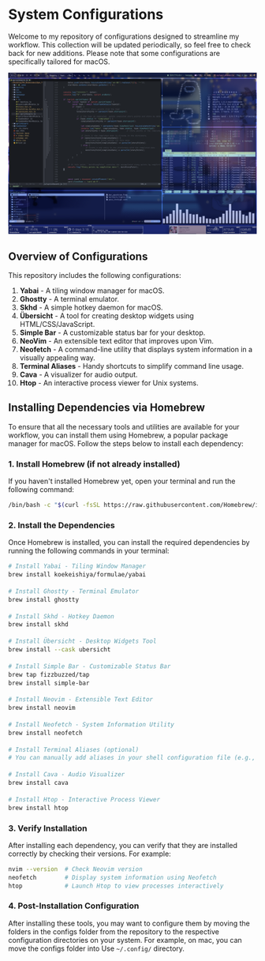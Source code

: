 # System Configurations

Welcome to my repository of configurations designed to streamline my workflow. This collection will be updated periodically, so feel free to check back for new additions. Please note that some configurations are specifically tailored for macOS.

![alt text](/media/thumb.png)

## Overview of Configurations

This repository includes the following configurations:

1. **Yabai** - A tiling window manager for macOS.
2. **Ghostty** - A terminal emulator.
3. **Skhd** - A simple hotkey daemon for macOS.
4. **Übersicht** - A tool for creating desktop widgets using HTML/CSS/JavaScript.
5. **Simple Bar** - A customizable status bar for your desktop.
6. **NeoVim** - An extensible text editor that improves upon Vim.
7. **Neofetch** - A command-line utility that displays system information in a visually appealing way.
8. **Terminal Aliases** - Handy shortcuts to simplify command line usage.
9. **Cava** - A visualizer for audio output.
10. **Htop** - An interactive process viewer for Unix systems.

## Installing Dependencies via Homebrew

To ensure that all the necessary tools and utilities are available for your workflow, you can install them using Homebrew, a popular package manager for macOS. Follow the steps below to install each dependency:

### 1. Install Homebrew (if not already installed)
If you haven't installed Homebrew yet, open your terminal and run the following command:

```bash
/bin/bash -c "$(curl -fsSL https://raw.githubusercontent.com/Homebrew/install/HEAD/install.sh)"
```

### 2. Install the Dependencies
Once Homebrew is installed, you can install the required dependencies by running the following commands in your terminal:

```bash
# Install Yabai - Tiling Window Manager
brew install koekeishiya/formulae/yabai

# Install Ghostty - Terminal Emulator
brew install ghostty

# Install Skhd - Hotkey Daemon
brew install skhd

# Install Übersicht - Desktop Widgets Tool
brew install --cask ubersicht

# Install Simple Bar - Customizable Status Bar
brew tap fizzbuzzed/tap
brew install simple-bar

# Install Neovim - Extensible Text Editor
brew install neovim

# Install Neofetch - System Information Utility
brew install neofetch

# Install Terminal Aliases (optional)
# You can manually add aliases in your shell configuration file (e.g., ~/.zshrc)

# Install Cava - Audio Visualizer
brew install cava

# Install Htop - Interactive Process Viewer
brew install htop
```

### 3. Verify Installation
After installing each dependency, you can verify that they are installed correctly by checking their versions. For example:

```bash
nvim --version  # Check Neovim version
neofetch        # Display system information using Neofetch
htop            # Launch Htop to view processes interactively
```

### 4. Post-Installation Configuration
After installing these tools, you may want to configure them by moving the folders in the configs folder from the repository to the respective configuration directories on your system. For example, on mac, you can move the configs folder into Use `~/.config/` directory.
